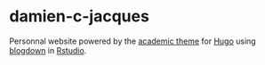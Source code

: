 # damien-c-jacques
Personnal website powered by the [academic theme](https://github.com/gcushen/hugo-academic) for [Hugo](https://gohugo.io/) using [blogdown](https://bookdown.org/yihui/blogdown/) in [Rstudio](https://www.rstudio.com/).
